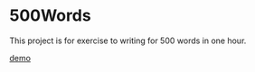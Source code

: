 # 500Words
This project is for exercise to writing for 500 words in one hour.

[demo](http://ahmadrosid.github.io/500words)